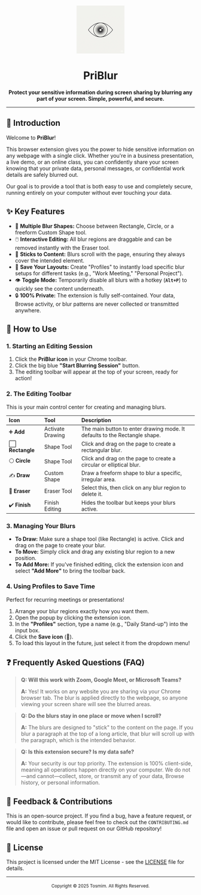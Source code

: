 <div align="center">
  <img src="./icons/icon128.png" alt="PriBlur Logo" width="128" height="128">
  <h1>PriBlur</h1>
  <p><strong>Protect your sensitive information during screen sharing by blurring any part of your screen. Simple, powerful, and secure.</strong></p>
</div>

---

## 👋 Introduction

Welcome to **PriBlur**!

This browser extension gives you the power to hide sensitive information on any webpage with a single click. Whether you're in a business presentation, a live demo, or an online class, you can confidently share your screen knowing that your private data, personal messages, or confidential work details are safely blurred out.

Our goal is to provide a tool that is both easy to use and completely secure, running entirely on your computer without ever touching your data.

## ✨ Key Features

* 🎨 **Multiple Blur Shapes:** Choose between Rectangle, Circle, or a freeform Custom Shape tool.
* 🖱️ **Interactive Editing:** All blur regions are draggable and can be removed instantly with the Eraser tool.
* 📄 **Sticks to Content:** Blurs scroll with the page, ensuring they always cover the intended element.
* 💾 **Save Your Layouts:** Create "Profiles" to instantly load specific blur setups for different tasks (e.g., "Work Meeting," "Personal Project").
* 👁️ **Toggle Mode:** Temporarily disable all blurs with a hotkey (**`Alt+P`**) to quickly see the content underneath.
* 🔒 **100% Private:** The extension is fully self-contained. Your data, Browse activity, or blur patterns are never collected or transmitted anywhere.

## 🚀 How to Use

### 1. Starting an Editing Session

1.  Click the **PriBlur icon** in your Chrome toolbar.
2.  Click the big blue **"Start Blurring Session"** button.
3.  The editing toolbar will appear at the top of your screen, ready for action!

### 2. The Editing Toolbar

This is your main control center for creating and managing blurs.

| Icon | Tool | Description |
| :--- | :--- | :--- |
| ➕ **Add** | Activate Drawing | The main button to enter drawing mode. It defaults to the Rectangle shape. |
| ⬜ **Rectangle** | Shape Tool | Click and drag on the page to create a rectangular blur. |
| ⚪ **Circle** | Shape Tool | Click and drag on the page to create a circular or elliptical blur. |
| ✍️ **Draw** | Custom Shape | Draw a freeform shape to blur a specific, irregular area. |
| 🧽 **Eraser** | Eraser Tool | Select this, then click on any blur region to delete it. |
| ✔️ **Finish** | Finish Editing | Hides the toolbar but keeps your blurs active. |

### 3. Managing Your Blurs

* **To Draw:** Make sure a shape tool (like Rectangle) is active. Click and drag on the page to create your blur.
* **To Move:** Simply click and drag any existing blur region to a new position.
* **To Add More:** If you've finished editing, click the extension icon and select **"Add More"** to bring the toolbar back.

### 4. Using Profiles to Save Time

Perfect for recurring meetings or presentations!

1.  Arrange your blur regions exactly how you want them.
2.  Open the popup by clicking the extension icon.
3.  In the **"Profiles"** section, type a name (e.g., "Daily Stand-up") into the input box.
4.  Click the **Save icon** (💾).
5.  To load this layout in the future, just select it from the dropdown menu!

## ❓ Frequently Asked Questions (FAQ)

> **Q: Will this work with Zoom, Google Meet, or Microsoft Teams?**
>
> **A:** Yes! It works on any website you are sharing via your Chrome browser tab. The blur is applied directly to the webpage, so anyone viewing your screen share will see the blurred areas.

> **Q: Do the blurs stay in one place or move when I scroll?**
>
> **A:** The blurs are designed to "stick" to the content on the page. If you blur a paragraph at the top of a long article, that blur will scroll up with the paragraph, which is the intended behavior.

> **Q: Is this extension secure? Is my data safe?**
>
> **A:** Your security is our top priority. The extension is 100% client-side, meaning all operations happen directly on your computer. We do not—and cannot—collect, store, or transmit any of your data, Browse history, or personal information.

## 💬 Feedback & Contributions

This is an open-source project. If you find a bug, have a feature request, or would like to contribute, please feel free to check out the `CONTRIBUTING.md` file and open an issue or pull request on our GitHub repository!

## 📜 License

This project is licensed under the MIT License - see the [LICENSE](LICENSE) file for details.

---
<div align="center">
  <small>Copyright © 2025 Tosmim. All Rights Reserved.</small>
</div>